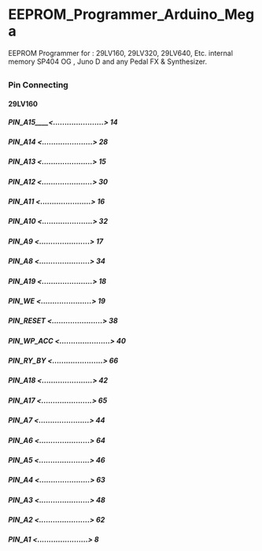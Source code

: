 # EEPROM_Programmer_Arduino_Mega
EEPROM Programmer for : 29LV160, 29LV320, 29LV640, Etc. internal memory SP404 OG , Juno D and any Pedal FX &amp; Synthesizer.
##
### Pin Connecting

#### 29LV160
##### PIN_A15____<......................> 14
##### PIN_A14    <......................> 28
##### PIN_A13    <......................> 15
##### PIN_A12    <......................> 30
##### PIN_A11    <......................> 16
##### PIN_A10    <......................> 32
##### PIN_A9     <......................> 17
##### PIN_A8     <......................> 34
##### PIN_A19    <......................> 18
##### PIN_WE     <......................> 19
##### PIN_RESET  <......................> 38
##### PIN_WP_ACC <......................> 40
##### PIN_RY_BY  <......................> 66
##### PIN_A18    <......................> 42
##### PIN_A17    <......................> 65
##### PIN_A7     <......................> 44
##### PIN_A6     <......................> 64
##### PIN_A5     <......................> 46
##### PIN_A4     <......................> 63
##### PIN_A3     <......................> 48
##### PIN_A2     <......................> 62
##### PIN_A1     <......................>  8
